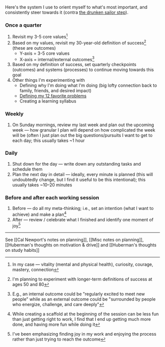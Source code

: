 Here's the system I use to orient myself to what's most important, and consistently steer towards it (contra [the drunken sailor step](https://www.cs.virginia.edu/~robins/YouAndYourResearch.html)).

### **Once a quarter**
1. Revisit my 3-5 core values[^1]
2. Based on my values, revisit my 30-year-old definition of success[^2] (these are outcomes)
	- Y-axis = 3-5 core values
	- X-axis = internal/external outcomes[^3]
3. Based on my definition of success, set quarterly checkpoints (outcomes) and systems (processes) to continue moving towards this goal
4. Other things I'm experimenting with
	- Defining why I'm doing what I'm doing (big lofty connection back to family, friends, and desired impact)
	- [Defining my 12 favorite problems](https://www.honest-broker.com/p/my-12-favorite-problems?__readwiseLocation=)
	- Creating a learning syllabus

### **Weekly**
1. On Sunday mornings, review my last week and plan out the upcoming week — how granular I plan will depend on how complicated the week will be (often I just plan out the big questions/pursuits I want to get to each day; this usually takes ~1 hour

### **Daily**
1. Shut down for the day — write down any outstanding tasks and schedule them
2. Plan the next day in detail — ideally, every minute is planned (this will undoubtedly change, but I find it useful to be this intentional); this usually takes ~10–20 minutes

### **Before and after each working session**
1. Before — do all my meta-thinking; i.e., set an intention (what I want to achieve) and make a plan[^4]
2. After — review / celebrate what I finished and identify one moment of joy[^5]

---
See [[Cal Newport's notes on planning]], [[Misc notes on planning]], [[Huberman's thoughts on motivation & drive]] and [[Huberman's thoughts on study habits]]

[^1]: In my case — vitality (mental and physical health), curiosity, courage, mastery, connection
[^2]: I'm planning to experiment with longer-term definitions of success at ages 50 and 80
[^3]: E.g., an internal outcome could be "regularly excited to meet new people" while as an external outcome could be "surrounded by people who energize, challenge, and care deeply"
[^4]: While creating a scaffold at the beginning of the session can be less fun than just getting right to work, I find that I end up getting much more done, and having more fun while doing it
[^5]: I've been emphasizing finding joy in my work and enjoying the process rather than just trying to reach the outcome